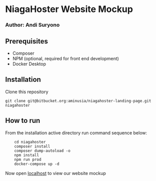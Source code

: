 # NiagaHoster Website Mockup

### Author: Andi Suryono

## Prerequisites

- Composer
- NPM (optional, required for front end development)
- Docker Desktop

## Installation

Clone this repository

```git clone git@bitbucket.org:aminusia/niagahoster-landing-page.git niagahoster```

## How to run

From the installation active directory run command sequence below:

```
    cd niagahoster
    composer install
    composer dump-autoload -o
    npm install
    npm run prod
    docker-compose up -d
```

Now open [localhost](http://localhost/) to view our website mockup